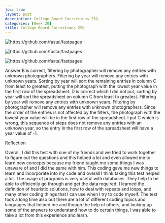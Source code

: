 ```yaml
---
toc: true
layout: post
description: College Board Corrections 25Q
categories: [Week 20]
title: College Board Corrections 25Q
---
```


![]({{site.baseurl}}/images2/ysl.png "https://github.com/fastai/fastpages") 
 
 ![]({{site.baseurl}}/images2/ysl2.png "https://github.com/fastai/fastpages") 

![]({{site.baseurl}}/images2/ysl3.png "https://github.com/fastai/fastpages") 

Answer B is correct, filtering by photographer will remove any entries with unknown photographers. Filtering by year will remove any entries with unknown years. Sorting by year will sort the remaining entries in column C from least to greatest, putting the photograph with the lowest year value in the first row of the spreadsheet. D is correct which I did not put, sorting by year will sort the spreadsheet on column C from least to greatest. Filtering by year will remove any entries with unknown years. Filtering by photographer will remove any entries with unknown photographers. Since the order of the entries is not affected by the filters, the photograph with the lowest year value will be in the first row of the spreadsheet. I put C which is wrong, this sequence of steps does not remove any entries with an unknown year, so the entry in the first row of the spreadsheet will have a year value of -1.

Reflection

Overall, I did this test with one of my friends and we tried to work together to figure out the questions and this helped a lot and even allowed me to learn new concepts because my friend taught me some things I was unaware of and I did the same with him. This coding gave me new things to learn and incorporate into my code and overall I think taking this test helped a lot. 
The usage of programs is very useful with databases. They help to be able to efficiently go through and get the data required. I learned the definition of heuristic solutions, how to deal with repeats and loops, and many other coding things that I can use when I try to code myself. The test took a long time also but there are a lot of different coding topics and languages that helped me and though the help of others, and looking up some of the answers to understand how to do certain things, I was able to take a lot from this experience and learn. 
